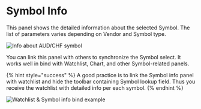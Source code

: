 # Symbol Info

This panel shows the detailed information about the selected Symbol. The list of parameters varies depending on Vendor and Symbol type.

![Info about AUD/CHF symbol](../.gitbook/assets/symbol\_info.png)



You can link this panel with others to synchronize the Symbol select. It works well in bind with Watchlist, Chart, and other Symbol-related panels.

{% hint style="success" %}
A good practice is to link the Symbol info panel with watchlist and hide the toolbar containing Symbol lookup field. Thus you receive the watchlist with detailed info per each symbol.
{% endhint %}

![Watchlist & Symbol info bind example](../.gitbook/assets/symbol\_watchlist.gif)
